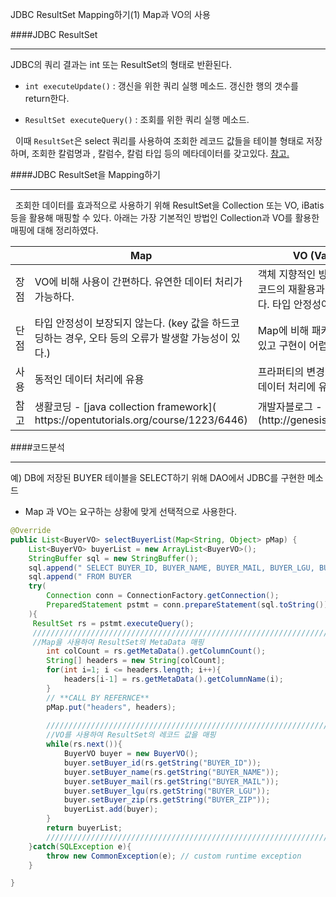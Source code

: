 JDBC ResultSet Mapping하기(1)
Map과 VO의 사용

####JDBC ResultSet
***
JDBC의 쿼리 결과는 int 또는 ResultSet의 형태로 반환된다.
- `int executeUpdate()` : 갱신을 위한 쿼리 실행 메소드. 갱신한 행의 갯수를 return한다.

- `ResultSet executeQuery()` : 조회를 위한 쿼리 실행 메소드.

&nbsp;&nbsp;이때 `ResultSet`은 select 쿼리를 사용하여 조회한 레코드 값들을 테이블 형태로 저장하며, 조회한 칼럼명과 , 칼럼수, 칼럼 타입 등의 메타데이터를 갖고있다. 
[참고.](http://nyhooni.tistory.com/71)

####JDBC ResultSet을 Mapping하기
***
&nbsp;&nbsp;조회한 데이터를 효과적으로 사용하기 위해 ResultSet을 Collection 또는 VO, iBatis 등을 활용해 매핑할 수 있다.
아래는 가장 기본적인 방법인 Collection과 VO를 활용한 매핑에 대해 정리하였다.
<table>
    <thead>
        <tr>
            <th></th>
            <th>Map</th>
            <th>VO (Value Object)</th>
        </tr>
    </thead>
    <tbody>
        <tr>
            <td>장점</td>
            <td>VO에 비해 사용이 간편하다.
            유연한 데이터 처리가 가능하다.
            </td>
            <td>객체 지향적인 방식으로(단일 책임),
            코드의 재활용과 확장가능성이 유리하다.
            타입 안정성이 높다.</td>
        </tr>
        <tr>
            <td>단점</td>
            <td>타입 안정성이 보장되지 않는다.
            (key 값을 하드코딩하는 경우,
            오타 등의 오류가 발생할 가능성이 있다.)
            </td>
            <td>Map에 비해 패키지 디자인의 소요가 있고
            구현이 어렵다.</td>
        </tr>
        <tr>
            <td>사용</td>
            <td>동적인 데이터 처리에 유용
            </td>
            <td>프라퍼티의 변경 수요가 적은
            정적인 데이터 처리에 유용 </td>
        </tr>
        <tr>
            <td>참고</td>
            <td>생활코딩 - [java collection framework]( https://opentutorials.org/course/1223/6446)</td>
            <td>개발자블로그 - [DAO/VO/DTO란?](http://genesis8.tistory.com/214)</td>
        </tr>
    </tbody>
</table>

####코드분석
***
예) DB에 저장된 BUYER 테이블을 SELECT하기 위해 DAO에서 JDBC를 구현한 메소드
- Map 과 VO는 요구하는 상황에 맞게 선택적으로 사용한다.

```java
@Override
public List<BuyerVO> selectBuyerList(Map<String, Object> pMap) {
    List<BuyerVO> buyerList = new ArrayList<BuyerVO>();
    StringBuffer sql = new StringBuffer();
    sql.append(" SELECT BUYER_ID, BUYER_NAME, BUYER_MAIL, BUYER_LGU, BUYER_ZIP	");
    sql.append(" FROM BUYER														");
    try(
        Connection conn = ConnectionFactory.getConnection();
        PreparedStatement pstmt = conn.prepareStatement(sql.toString());
    ){
   	 ResultSet rs = pstmt.executeQuery();
   	 /////////////////////////////////////////////////////////////////////////////
   	 //Map을 사용하여 ResultSet의 MetaData 매핑
        int colCount = rs.getMetaData().getColumnCount();
        String[] headers = new String[colCount];
        for(int i=1; i <= headers.length; i++){
            headers[i-1] = rs.getMetaData().getColumnName(i);
        }
        // **CALL BY REFERNCE**
        pMap.put("headers", headers); 
        
		/////////////////////////////////////////////////////////////////////////////
        //VO를 사용하여 ResultSet의 레코드 값을 매핑
        while(rs.next()){
            BuyerVO buyer = new BuyerVO();
            buyer.setBuyer_id(rs.getString("BUYER_ID"));
            buyer.setBuyer_name(rs.getString("BUYER_NAME"));
            buyer.setBuyer_mail(rs.getString("BUYER_MAIL"));
            buyer.setBuyer_lgu(rs.getString("BUYER_LGU"));
            buyer.setBuyer_zip(rs.getString("BUYER_ZIP"));
            buyerList.add(buyer);
        }
        return buyerList;
        /////////////////////////////////////////////////////////////////////////////
    }catch(SQLException e){
        throw new CommonException(e); // custom runtime exception
    }

}
```





